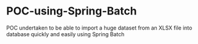 # POC-using-Spring-Batch
POC undertaken to be able to import a huge dataset from an XLSX file into database quickly and easily using Spring Batch
